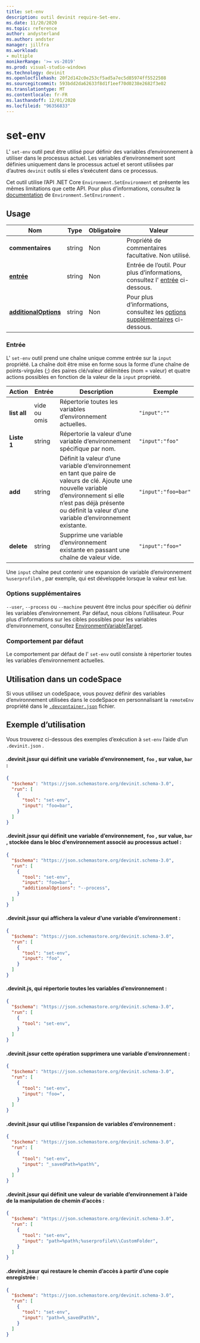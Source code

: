 ```yaml
---
title: set-env
description: outil devinit require-Set-env.
ms.date: 11/20/2020
ms.topic: reference
author: andysterland
ms.author: andster
manager: jillfra
ms.workload:
- multiple
monikerRange: '>= vs-2019'
ms.prod: visual-studio-windows
ms.technology: devinit
ms.openlocfilehash: 20f2d142c0e253cf5ad5a7ec5d85974ff5522508
ms.sourcegitcommit: 593bdd2da62633f8d1f1eef70d0238e2682f3e02
ms.translationtype: MT
ms.contentlocale: fr-FR
ms.lasthandoff: 12/01/2020
ms.locfileid: "96356833"
---
```

# <a name="set-env"></a>set-env

L' `set-env` outil peut être utilisé pour définir des variables d’environnement à utiliser dans le processus actuel. Les variables d’environnement sont définies uniquement dans le processus actuel et seront utilisées par d’autres `devinit` outils si elles s’exécutent dans ce processus.

Cet outil utilise l’API .NET Core `Environment.SetEnvironment` et présente les mêmes limitations que cette API. Pour plus d’informations, consultez la [documentation](/dotnet/api/system.environment.setenvironmentvariable?view=netcore-3.1&preserve-view=true) de `Environment.SetEnvironment` .

## <a name="usage"></a>Usage

| Nom                                         | Type   | Obligatoire | Valeur                                                                       |
|----------------------------------------------|--------|----------|-----------------------------------------------------------------------------|
| **commentaires**                                 | string | Non       | Propriété de commentaires facultative. Non utilisé.                                       |
| [**entrée**](#input)                          | string | Non       | Entrée de l’outil. Pour plus d’informations, consultez l' [entrée](#input) ci-dessous.               |
| [**additionalOptions**](#additional-options) | string | Non       | Pour plus d’informations, consultez les [options supplémentaires](#additional-options) ci-dessous.            |

### <a name="input"></a>Entrée

L' `set-env` outil prend une chaîne unique comme entrée sur la `input` propriété. La chaîne doit être mise en forme sous la forme d’une chaîne de points-virgules (;) des paires clé/valeur délimitées (nom = valeur) et quatre actions possibles en fonction de la valeur de la `input` propriété.

| Action       | Entrée            | Description                                                                                                                                                              |  Exemple             |
|--------------|------------------|--------------------------------------------------------------------------------------------------------------------------------------------------------------------------|---------------------|
| **list all** | vide ou omis | Répertorie toutes les variables d’environnement actuelles.                                                                                                                           | `"input":""`        |
| **Liste 1** | string           | Répertorie la valeur d’une variable d’environnement spécifique par nom.                                                                                                               | `"input":"foo"`     |
| **add**      | string           | Définit la valeur d’une variable d’environnement en tant que paire de valeurs de clé. Ajoute une nouvelle variable d’environnement si elle n’est pas déjà présente ou définit la valeur d’une variable d’environnement existante. | `"input":"foo=bar"` |
| **delete**   | string           | Supprime une variable d’environnement existante en passant une chaîne de valeur vide.                                                                                            | `"input":"foo="`    |

Une `input` chaîne peut contenir une expansion de variable d’environnement `%userprofile%` , par exemple, qui est développée lorsque la valeur est lue.

### <a name="additional-options"></a>Options supplémentaires

 `--user`, `--process` ou `--machine` peuvent être inclus pour spécifier où définir les variables d’environnement. Par défaut, nous ciblons l’utilisateur. Pour plus d’informations sur les cibles possibles pour les variables d’environnement, consultez [EnvironmentVariableTarget](https://docs.microsoft.com/dotnet/api/system.environmentvariabletarget).

### <a name="default-behavior"></a>Comportement par défaut

Le comportement par défaut de l' `set-env` outil consiste à répertorier toutes les variables d’environnement actuelles.

## <a name="usage-in-a-codespace"></a>Utilisation dans un codeSpace

Si vous utilisez un codeSpace, vous pouvez définir des variables d’environnement utilisées dans le codeSpace en personnalisant la `remoteEnv` propriété dans le [`.devcontainer.json`](/visualstudio/codespaces/reference/configuring) fichier.

## <a name="example-usage"></a>Exemple d’utilisation
Vous trouverez ci-dessous des exemples d’exécution à `set-env` l’aide d’un `.devinit.json` .

#### <a name="devinitjson-that-will-set-an-environment-variable-foo-to-value-bar"></a>.devinit.jssur qui définit une variable d’environnement, `foo` , sur value, `bar` :
```json
{
  "$schema": "https://json.schemastore.org/devinit.schema-3.0",
  "run": [
    {
      "tool": "set-env",
      "input": "foo=bar",
    }
  ]
}
```

#### <a name="devinitjson-that-will-set-an-environment-variable-foo-to-value-bar-stored-in-the-environment-block-associated-with-the-current-process"></a>.devinit.jssur qui définit une variable d’environnement, `foo` , sur value, `bar` , stockée dans le bloc d’environnement associé au processus actuel :
```json
{
  "$schema": "https://json.schemastore.org/devinit.schema-3.0",
  "run": [
    {
      "tool": "set-env",
      "input": "foo=bar",
      "additionalOptions": "--process",
    }
  ]
}
```

#### <a name="devinitjson-that-will-display-the-value-of-an-environment-variable"></a>.devinit.jssur qui affichera la valeur d’une variable d’environnement :
```json
{
  "$schema": "https://json.schemastore.org/devinit.schema-3.0",
  "run": [
    {
      "tool": "set-env",
      "input": "foo",
    }
  ]
}
```

#### <a name="devinitjson-that-will-list-all-the-environment-variables"></a>.devinit.js, qui répertorie toutes les variables d’environnement :
```json
{
  "$schema": "https://json.schemastore.org/devinit.schema-3.0",
  "run": [
    {
      "tool": "set-env",
    }
  ]
}
```

#### <a name="devinitjson-that-will-delete-an-environment-variable"></a>.devinit.jssur cette opération supprimera une variable d’environnement :
```json
{
  "$schema": "https://json.schemastore.org/devinit.schema-3.0",
  "run": [
    {
      "tool": "set-env",
      "input": "foo=",
    }
  ]
}
```


#### <a name="devinitjson-that-will-use-environment-variable-expansion"></a>.devinit.jssur qui utilise l’expansion de variables d’environnement :
```json
{
  "$schema": "https://json.schemastore.org/devinit.schema-3.0",
  "run": [
    {
      "tool": "set-env",
      "input": "_savedPath=%path%",
    }
  ]
}
```

#### <a name="devinitjson-that-will-set-an-environment-variable-value-using-path-manipulation"></a>.devinit.jssur qui définit une valeur de variable d’environnement à l’aide de la manipulation de chemin d’accès :
```json
{
  "$schema": "https://json.schemastore.org/devinit.schema-3.0",
  "run": [
    {
      "tool": "set-env",
      "input": "path=%path%;%userprofile%\\CustomFolder",
    }
  ]
}
```

#### <a name="devinitjson-that-will-restore-path-from-saved-copy"></a>.devinit.jssur qui restaure le chemin d’accès à partir d’une copie enregistrée :
```json
{
  "$schema": "https://json.schemastore.org/devinit.schema-3.0",
  "run": [
    {
      "tool": "set-env",
      "input": "path=%_savedPath%",
    }
  ]
}
```
